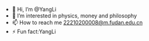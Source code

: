 - 👋 Hi, I’m @YangLi
- 👀 I’m interested in physics, money and philosophy
- 📫 How to reach me 22210200008@m.fudan.edu.cn
- ⚡ Fun fact:YangLi
